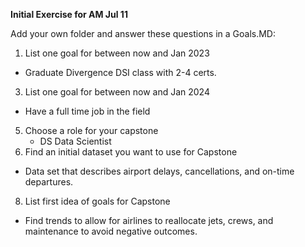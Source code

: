 **Initial Exercise for AM Jul 11**

Add your own folder and answer these questions in a Goals.MD:

1. List one goal for between now and Jan 2023
  * Graduate Divergence DSI class with 2-4 certs.
3. List one goal for between now and Jan 2024
  * Have a full time job in the field
5. Choose a role for your capstone
   * DS Data Scientist
6. Find an initial dataset you want to use for Capstone
  * Data set that describes airport delays, cancellations, and on-time departures.
8. List first idea of goals for Capstone
  * Find trends to allow for airlines to reallocate jets, crews, and maintenance to avoid negative outcomes.
